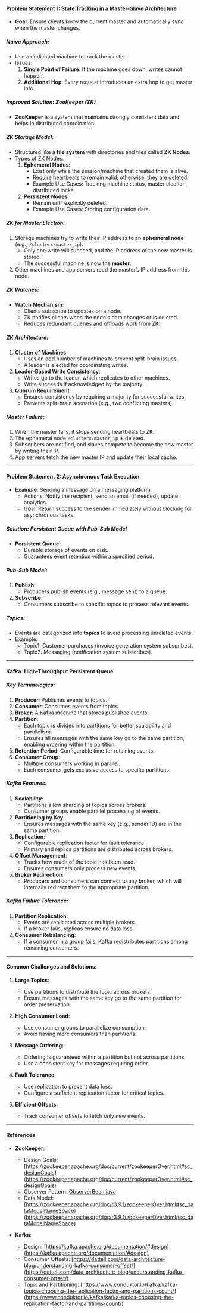#### Problem Statement 1: State Tracking in a Master-Slave Architecture

- **Goal**: Ensure clients know the current master and automatically sync when the master changes.

##### Naïve Approach:

- Use a dedicated machine to track the master.
- Issues:
    1. **Single Point of Failure**: If the machine goes down, writes cannot happen.
    2. **Additional Hop**: Every request introduces an extra hop to get master info.

##### Improved Solution: ZooKeeper (ZK)

- **ZooKeeper** is a system that maintains strongly consistent data and helps in distributed coordination.

##### ZK Storage Model:

- Structured like a **file system** with directories and files called **ZK Nodes**.
- Types of ZK Nodes:
    1. **Ephemeral Nodes**:
        - Exist only while the session/machine that created them is alive.
        - Require heartbeats to remain valid; otherwise, they are deleted.
        - Example Use Cases: Tracking machine status, master election, distributed locks.
    2. **Persistent Nodes**:
        - Remain until explicitly deleted.
        - Example Use Cases: Storing configuration data.

##### ZK for Master Election:

1. Storage machines try to write their IP address to an **ephemeral node** (e.g., `/clusterx/master_ip`).
    - Only one write will succeed, and the IP address of the new master is stored.
    - The successful machine is now the **master**.
2. Other machines and app servers read the master’s IP address from this node.

##### ZK Watches:

- **Watch Mechanism**:
    - Clients subscribe to updates on a node.
    - ZK notifies clients when the node's data changes or is deleted.
    - Reduces redundant queries and offloads work from ZK.

##### ZK Architecture:

1. **Cluster of Machines**:
    - Uses an odd number of machines to prevent split-brain issues.
    - A leader is elected for coordinating writes.
2. **Leader-Based Write Consistency**:
    - Writes go to the leader, which replicates to other machines.
    - Write succeeds if acknowledged by the majority.
3. **Quorum Requirement**:
    - Ensures consistency by requiring a majority for successful writes.
    - Prevents split-brain scenarios (e.g., two conflicting masters).

##### Master Failure:

1. When the master fails, it stops sending heartbeats to ZK.
2. The ephemeral node `/clusterx/master_ip` is deleted.
3. Subscribers are notified, and slaves compete to become the new master by writing their IP.
4. App servers fetch the new master IP and update their local cache.

---

#### Problem Statement 2: Asynchronous Task Execution

- **Example**: Sending a message on a messaging platform.
    - Actions: Notify the recipient, send an email (if needed), update analytics.
    - Goal: Return success to the sender immediately without blocking for asynchronous tasks.

##### Solution: Persistent Queue with Pub-Sub Model

- **Persistent Queue**:
    - Durable storage of events on disk.
    - Guarantees event retention within a specified period.

##### Pub-Sub Model:

1. **Publish**:
    - Producers publish events (e.g., message sent) to a queue.
2. **Subscribe**:
    - Consumers subscribe to specific topics to process relevant events.

##### Topics:

- Events are categorized into **topics** to avoid processing unrelated events.
- Example:
    - Topic1: Customer purchases (invoice generation system subscribes).
    - Topic2: Messaging (notification system subscribes).

---

#### Kafka: High-Throughput Persistent Queue

##### Key Terminologies:

1. **Producer**: Publishes events to topics.
2. **Consumer**: Consumes events from topics.
3. **Broker**: A Kafka machine that stores published events.
4. **Partition**:
    - Each topic is divided into partitions for better scalability and parallelism.
    - Ensures all messages with the same key go to the same partition, enabling ordering within the partition.
5. **Retention Period**: Configurable time for retaining events.
6. **Consumer Group**:
    - Multiple consumers working in parallel.
    - Each consumer gets exclusive access to specific partitions.

##### Kafka Features:

1. **Scalability**:
    - Partitions allow sharding of topics across brokers.
    - Consumer groups enable parallel processing of events.
2. **Partitioning by Key**:
    - Ensures messages with the same key (e.g., sender ID) are in the same partition.
3. **Replication**:
    - Configurable replication factor for fault tolerance.
    - Primary and replica partitions are distributed across brokers.
4. **Offset Management**:
    - Tracks how much of the topic has been read.
    - Ensures consumers only process new events.
5. **Broker Redirection**:
    - Producers and consumers can connect to any broker, which will internally redirect them to the appropriate partition.

##### Kafka Failure Tolerance:

1. **Partition Replication**:
    - Events are replicated across multiple brokers.
    - If a broker fails, replicas ensure no data loss.
2. **Consumer Rebalancing**:
    - If a consumer in a group fails, Kafka redistributes partitions among remaining consumers.

---

#### Common Challenges and Solutions:

1. **Large Topics**:
    
    - Use partitions to distribute the topic across brokers.
    - Ensure messages with the same key go to the same partition for order preservation.
2. **High Consumer Load**:
    
    - Use consumer groups to parallelize consumption.
    - Avoid having more consumers than partitions.
3. **Message Ordering**:
    
    - Ordering is guaranteed within a partition but not across partitions.
    - Use a consistent key for messages requiring order.
4. **Fault Tolerance**:
    
    - Use replication to prevent data loss.
    - Configure a sufficient replication factor for critical topics.
5. **Efficient Offsets**:
    
    - Track consumer offsets to fetch only new events.

---

#### References

- **ZooKeeper**:
    
    - Design Goals: [https://zookeeper.apache.org/doc/current/zookeeperOver.html#sc_designGoals](https://zookeeper.apache.org/doc/current/zookeeperOver.html#sc_designGoals)
    - Observer Pattern: [ObserverBean.java](https://apache.googlesource.com/zookeeper/+/3d2e0d91fb2f266b32da889da53aa9a0e59e94b2/src/java/main/org/apache/zookeeper/server/ObserverBean.java)
    - Data Model: [https://zookeeper.apache.org/doc/r3.9.1/zookeeperOver.html#sc_dataModelNameSpace](https://zookeeper.apache.org/doc/r3.9.1/zookeeperOver.html#sc_dataModelNameSpace)
- **Kafka**:
    
    - Design: [https://kafka.apache.org/documentation/#design](https://kafka.apache.org/documentation/#design)
    - Consumer Offsets: [https://dattell.com/data-architecture-blog/understanding-kafka-consumer-offset/](https://dattell.com/data-architecture-blog/understanding-kafka-consumer-offset/)
    - Topic and Partitioning: [https://www.conduktor.io/kafka/kafka-topics-choosing-the-replication-factor-and-partitions-count/](https://www.conduktor.io/kafka/kafka-topics-choosing-the-replication-factor-and-partitions-count/)